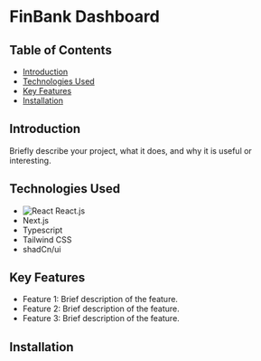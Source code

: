 # FinBank Dashboard

## Table of Contents
- [Introduction](#introduction)
- [Technologies Used](#technologies-used)
- [Key Features](#key-features)
- [Installation](#installation)

## Introduction
Briefly describe your project, what it does, and why it is useful or interesting.

## Technologies Used
  - ![React]([https://img.shields.io/badge/React-20232A?style=for-the-badge&logo=react&logoColor=61DAFB](https://www.google.com/url?sa=i&url=https%3A%2F%2Fwww.vectorstock.com%2Froyalty-free-vector%2Freact-icon-in-a-hexagon-vector-36587857&psig=AOvVaw0MPOSAECXxa3VoCQRA98dD&ust=1717494350336000&source=images&cd=vfe&opi=89978449&ved=0CBIQjRxqFwoTCMiulJqTv4YDFQAAAAAdAAAAABAd)) React.js
  - Next.js
  - Typescript
  - Tailwind CSS
  - shadCn/ui
## Key Features
- Feature 1: Brief description of the feature.
- Feature 2: Brief description of the feature.
- Feature 3: Brief description of the feature.

## Installation
